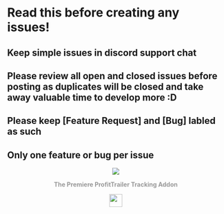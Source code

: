 # Read this before creating any issues!

## Keep simple issues in discord support chat

## Please review all open and closed issues before posting as duplicates will be closed and take away valuable time to develop more :D

## Please keep [Feature Request] and [Bug] labled as such

## Only one feature or bug per issue


<div align="center"><a href="https://pttracker.net/"><img src="https://ptTracker.net/PtTrackerLogo.png"></a>

<b><font color="#999">The Premiere ProfitTrailer Tracking Addon</font></b>

<div align="center">  
<a href="https://discord.gg/Er6UfJm"><img src="https://vignette.wikia.nocookie.net/rblxofftopic/images/b/bd/Discord_logo_svg.png/revision/latest/scale-to-width-down/640?cb=20170707023932" height="30"></div>

